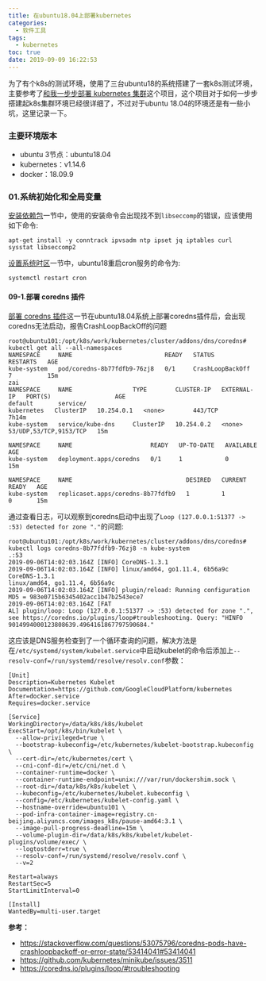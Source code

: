 ```yaml
---
title: 在ubuntu18.04上部署kubernetes
categories:
  - 软件工具
tags:
  - kubernetes
toc: true
date: 2019-09-09 16:22:53
---
```



为了有个k8s的测试环境，使用了三台ubuntu18的系统搭建了一套k8s测试环境，主要参考了[和我一步步部署 kubernetes 集群](https://github.com/opsnull/follow-me-install-kubernetes-cluster)这个项目，这个项目对于如何一步步搭建起k8s集群环境已经很详细了，不过对于ubuntu 18.04的环境还是有一些小坑，这里记录一下。

<!-- more -->

### 主要环境版本
- ubuntu 3节点：ubuntu18.04
- kubernetes：v1.14.6
- docker：18.09.9

### 01.系统初始化和全局变量
[安装依赖包](https://github.com/opsnull/follow-me-install-kubernetes-cluster/blob/master/01.%E7%B3%BB%E7%BB%9F%E5%88%9D%E5%A7%8B%E5%8C%96%E5%92%8C%E5%85%A8%E5%B1%80%E5%8F%98%E9%87%8F.md#%E5%AE%89%E8%A3%85%E4%BE%9D%E8%B5%96%E5%8C%85)一节中，使用的安装命令会出现找不到`libseccomp`的错误，应该使用如下命令:
```
apt-get install -y conntrack ipvsadm ntp ipset jq iptables curl sysstat libseccomp2
```

[设置系统时区](https://github.com/opsnull/follow-me-install-kubernetes-cluster/blob/master/01.%E7%B3%BB%E7%BB%9F%E5%88%9D%E5%A7%8B%E5%8C%96%E5%92%8C%E5%85%A8%E5%B1%80%E5%8F%98%E9%87%8F.md#%E8%AE%BE%E7%BD%AE%E7%B3%BB%E7%BB%9F%E6%97%B6%E5%8C%BA)一节中，ubuntu18重启cron服务的命令为:
```
systemctl restart cron
```

#### 09-1.部署 coredns 插件
[部署 coredns 插件](https://github.com/opsnull/follow-me-install-kubernetes-cluster/blob/master/09-1.dns%E6%8F%92%E4%BB%B6.md)这一节在ubuntu18.04系统上部署coredns插件后，会出现coredns无法启动，报告CrashLoopBackOff的问题
```
root@ubuntu101:/opt/k8s/work/kubernetes/cluster/addons/dns/coredns# kubectl get all --all-namespaces
NAMESPACE     NAME                          READY   STATUS             RESTARTS   AGE
kube-system   pod/coredns-8b77fdfb9-76zj8   0/1     CrashLoopBackOff   7          15m
zai
NAMESPACE     NAME                 TYPE        CLUSTER-IP   EXTERNAL-IP   PORT(S)                  AGE
default       service/
kubernetes   ClusterIP   10.254.0.1   <none>        443/TCP                  7h14m
kube-system   service/kube-dns     ClusterIP   10.254.0.2   <none>        53/UDP,53/TCP,9153/TCP   15m

NAMESPACE     NAME                      READY   UP-TO-DATE   AVAILABLE   AGE
kube-system   deployment.apps/coredns   0/1     1            0           15m

NAMESPACE     NAME                                DESIRED   CURRENT   READY   AGE
kube-system   replicaset.apps/coredns-8b77fdfb9   1         1         0       15m
```

通过查看日志，可以观察到coredns启动中出现了`Loop (127.0.0.1:51377 -> :53) detected for zone "."`的问题:
```
root@ubuntu101:/opt/k8s/work/kubernetes/cluster/addons/dns/coredns# kubectl logs coredns-8b77fdfb9-76zj8 -n kube-system
.:53
2019-09-06T14:02:03.164Z [INFO] CoreDNS-1.3.1
2019-09-06T14:02:03.164Z [INFO] linux/amd64, go1.11.4, 6b56a9c
CoreDNS-1.3.1
linux/amd64, go1.11.4, 6b56a9c
2019-09-06T14:02:03.164Z [INFO] plugin/reload: Running configuration MD5 = 983e0715b6345402acc1b47b2543ece7
2019-09-06T14:02:03.164Z [FAT
AL] plugin/loop: Loop (127.0.0.1:51377 -> :53) detected for zone ".", see https://coredns.io/plugins/loop#troubleshooting. Query: "HINFO 9014994000123808639.4964161867797590684."
```

这应该是DNS服务检查到了一个循环查询的问题，解决方法是在`/etc/systemd/system/kubelet.service`中启动kubelet的命令后添加上`--resolv-conf=/run/systemd/resolve/resolv.conf`参数：
```
[Unit]
Description=Kubernetes Kubelet
Documentation=https://github.com/GoogleCloudPlatform/kubernetes
After=docker.service
Requires=docker.service

[Service]
WorkingDirectory=/data/k8s/k8s/kubelet
ExecStart=/opt/k8s/bin/kubelet \
  --allow-privileged=true \
  --bootstrap-kubeconfig=/etc/kubernetes/kubelet-bootstrap.kubeconfig \
  --cert-dir=/etc/kubernetes/cert \
  --cni-conf-dir=/etc/cni/net.d \
  --container-runtime=docker \
  --container-runtime-endpoint=unix:///var/run/dockershim.sock \
  --root-dir=/data/k8s/k8s/kubelet \
  --kubeconfig=/etc/kubernetes/kubelet.kubeconfig \
  --config=/etc/kubernetes/kubelet-config.yaml \
  --hostname-override=ubuntu101 \
  --pod-infra-container-image=registry.cn-beijing.aliyuncs.com/images_k8s/pause-amd64:3.1 \
  --image-pull-progress-deadline=15m \
  --volume-plugin-dir=/data/k8s/k8s/kubelet/kubelet-plugins/volume/exec/ \
  --logtostderr=true \
  --resolv-conf=/run/systemd/resolve/resolv.conf \
  --v=2

Restart=always
RestartSec=5
StartLimitInterval=0

[Install]
WantedBy=multi-user.target
```

**参考：**

- https://stackoverflow.com/questions/53075796/coredns-pods-have-crashloopbackoff-or-error-state/53414041#53414041
- https://github.com/kubernetes/minikube/issues/3511
- https://coredns.io/plugins/loop/#troubleshooting
